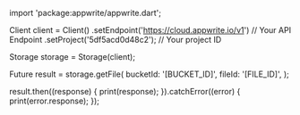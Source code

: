 import 'package:appwrite/appwrite.dart';

Client client = Client()
  .setEndpoint('https://cloud.appwrite.io/v1') // Your API Endpoint
  .setProject('5df5acd0d48c2'); // Your project ID

Storage storage = Storage(client);

Future result = storage.getFile(
  bucketId: '[BUCKET_ID]',
  fileId: '[FILE_ID]',
);

result.then((response) {
  print(response);
}).catchError((error) {
  print(error.response);
});

